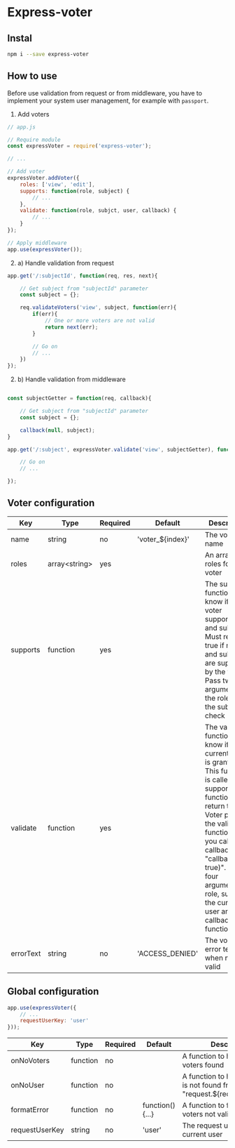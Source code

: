 # Express-voter

## Instal

```bash
npm i --save express-voter
```

## How to use

Before use validation from request or from middleware, you have to implement your system user management, for example with `passport`.

1. Add voters
```js
// app.js

// Require module
const expressVoter = require('express-voter');

// ...

// Add voter
expressVoter.addVoter({
    roles: ['view', 'edit'],
    supports: function(role, subject) {
        // ...
    },
    validate: function(role, subjct, user, callback) {
        // ...
    }
});

// Apply middleware
app.use(expressVoter());
```

2. a) Handle validation from request

```js
app.get('/:subjectId', function(req, res, next){

    // Get subject from "subjectId" parameter
    const subject = {};

    req.validateVoters('view', subject, function(err){
        if(err){
            // One or more voters are not valid
            return next(err);
        }

        // Go on
        // ...
    })
});
```

2. b) Handle validation from middleware

```js

const subjectGetter = function(req, callback){

    // Get subject from "subjectId" parameter
    const subject = {};

    callback(null, subject);
}

app.get('/:subject', expressVoter.validate('view', subjectGetter), function(req, res, next){

    // Go on
    // ...

});
```

## Voter configuration


| Key | Type | Required | Default | Description |
| --- | --- | --- | --- | --- |
| name| string | no | 'voter_${index}' | The voter name |
| roles | array\<string\> | yes |  | An array of roles for the voter |
| supports | function | yes |  | The supports function to know if the voter supports role and subject. Must return true if role and subject are supported by the voter. Pass two arguments, the role and the subject to check |
| validate | function | yes |  | The validate function to know if the current user is granted. This function is called if the supports function return true. Voter pass the validation function if you call callback like "callback(null, true)". Pass four arguments: role, subject, the current user and the callback function |
| errorText | string | no | 'ACCESS_DENIED' | The voter error text when not valid |

## Global configuration

```js
app.use(expressVoter({
    // ...
    requestUserKey: 'user'
}));
```

| Key | Type | Required | Default | Description |
| --- | --- | --- | --- | --- |
| onNoVoters | function | no |  | A function to handle on no voters found |
| onNoUser | function | no |  | A function to handle on user is not found from "request.${requestUserKey}" |
| formatError | function | no | function(){...} | A function to format error on voters not valid |
| requestUserKey | string | no | 'user' | The request user key to find current user |
